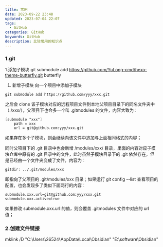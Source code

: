 ```yaml
---
title: 常用
date: 2023-09-22 23:48
updated: 2023-07-04 22:07
tags:
  - GitHub
categories: GitHub
keywords: GitHub
description: 比较常用的知识点
---
```


### 1.git
1.添加子模块
git submodule add https://github.com/YuLong-cmd/hexo-theme-butterfly.git   butterfly
1. 新增子模块
向一个项目中添加子模块

```git
git submodule add https://github.com/yyy/xxx.git
```

之后会 clone 该子模块对应的远程项目文件到本地父项目目录下的同名文件夹中（./xxx/），父项目下也会多一个叫 .gitmodules 的文件，内容大致为：
```git
[submodule "xxx"]
	path = xxx
	url = git@github.com:yyy/xxx.git
```
如果存在多个子模块，则会继续向该文件中追加与上面相同格式的内容；

同时父项目下的 .git 目录中也会新增 /modules/xxx/ 目录，里面的内容对应子模块仓库中原有的 .git 目录中的文件，此时虽然子模块目录下的 .git 依然存在，但是已经由一个文件夹变成了文件，内容为：
```git
gitdir: ../.git/modules/xxx
```
即指向了父项目的 .git/modules/xxx 目录；如果运行 git config --list 查看项目的配置，也会发现多了类似下面两行的内容：
```git
submodule.xxx.url=git@github.com:yyy/xxx.git
submodule.xxx.active=true
```
如果修改 submodule.xxx.url 的值，则会覆盖 .gitmodules 文件中对应的 url 值；

### 2.创建文件链接
mklink /D "C:\Users\26524\AppData\Local\Obsidian" "E:\software\Obsidian"